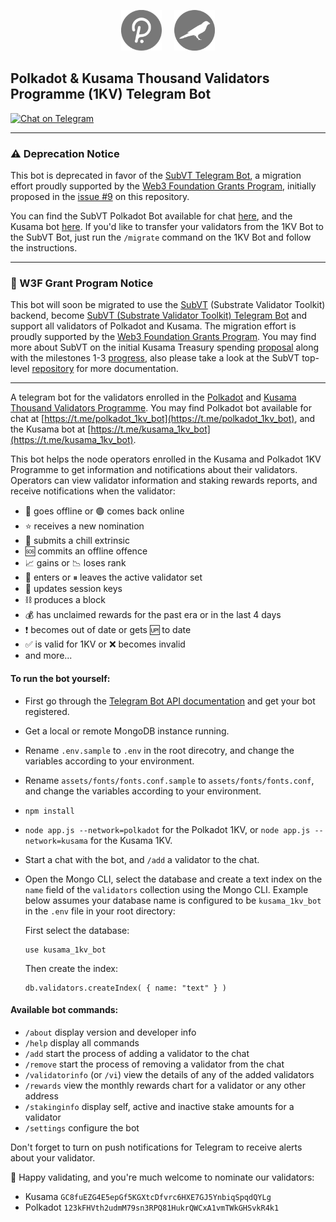 <p align="center"><img width="65" 
src="https://raw.githubusercontent.com/helikon-labs/polkadot-kusama-1kv-telegram-bot/deprecated/readme_files/polkadot_white_over_pink_deprecated.png">&nbsp;&nbsp;&nbsp;&nbsp;&nbsp;<img 
width="65" 
src="https://raw.githubusercontent.com/helikon-labs/polkadot-kusama-1kv-telegram-bot/deprecated/readme_files/kusama_canary_white_over_pink_deprecated.png"></p>

## Polkadot & Kusama Thousand Validators Programme (1KV) Telegram Bot

[![Chat on Telegram](https://img.shields.io/badge/Chat%20on-Telegram-brightgreen.svg)](https://t.me/kusama_1kv_bot) 

---

### ⚠️ Deprecation Notice

This bot is deprecated in favor of the [SubVT Telegram Bot](https://github.com/helikon-labs/subvt-backend/tree/development/subvt-telegram-bot), a migration effort proudly supported by the [Web3 Foundation Grants Program](https://github.com/w3f/Grants-Program/blob/master/applications/subvt-telegram-bot.md), initially proposed in the [issue #9](https://github.com/helikon-labs/polkadot-kusama-1kv-telegram-bot/issues/9) on this repository.

You can find the SubVT Polkadot Bot available for chat [here](https://t.me/subvt_polkadot_bot), and the Kusama bot [here](https://t.me/subvt_kusama_bot). If you'd like to transfer your validators from the 1KV Bot to the SubVT Bot, just run the `/migrate` command on the 1KV Bot and follow the instructions.

---

### 📣 W3F Grant Program Notice

This bot will soon be migrated to use the [SubVT](https://github.com/helikon-labs/subvt) (Substrate Validator Toolkit) backend, become [SubVT (Substrate Validator Toolkit) Telegram Bot](https://github.com/w3f/Grants-Program/blob/master/applications/subvt-telegram-bot.md) and support all validators of Polkadot and Kusama. The migration effort is proudly supported by the [Web3 Foundation Grants Program](https://web3.foundation/grants/). You may find more about SubVT on the initial Kusama Treasury spending [proposal](https://kusama.polkassembly.io/post/683) along with the milestones 1-3 [progress](https://kusama.polkassembly.io/post/683#06d9efa6-d070-4c78-b59f-5ea958e93ce0), also please take a look at the SubVT top-level [repository](https://github.com/helikon-labs/subvt) for more documentation.

---

A telegram bot for the validators enrolled in the [Polkadot](https://polkadot.network/supporting-decentralization-join-the-polkadot-thousand-validators-programme/) and [Kusama Thousand Validators Programme](https://polkadot.network/join-kusamas-thousand-validators-programme/). You may find Polkadot bot available for chat at [https://t.me/polkadot_1kv_bot](https://t.me/polkadot_1kv_bot), and the Kusama bot at [https://t.me/kusama_1kv_bot](https://t.me/kusama_1kv_bot).

This bot helps the node operators enrolled in the Kusama and Polkadot 1KV Programme to get information and notifications about their validators. Operators can view validator information and staking rewards reports, and receive notifications when the validator:

- 🔴 goes offline or 🟢 comes back online
- ⭐️ receives a new nomination
- 🥶 submits a chill extrinsic
- 🆘 commits an offline offence
- 📈 gains or 📉 loses rank
- 🚀 enters or ⏸ leaves the active validator set
- 🔑 updates session keys 
- ⛓ produces a block
- 💰 has unclaimed rewards for the past era or in the last 4 days
- ❗ becomes out of date or gets 🆙 to date
- ✅ is valid for 1KV or ❌ becomes invalid
- and more...

#### To run the bot yourself:

- First go through the [Telegram Bot API documentation](https://core.telegram.org/bots/api) and get your bot registered.
- Get a local or remote MongoDB instance running.
- Rename `.env.sample` to `.env` in the root direcotry, and change the variables according to your environment.
- Rename `assets/fonts/fonts.conf.sample` to `assets/fonts/fonts.conf`, and change the variables according to your environment.
- `npm install`
- `node app.js --network=polkadot` for the Polkadot 1KV, or `node app.js --network=kusama` for the Kusama 1KV.
- Start a chat with the bot, and `/add` a validator to the chat.
- Open the Mongo CLI, select the database and create a text index on the `name` field of the `validators` collection using the Mongo CLI. Example below assumes your database name is configured to be `kusama_1kv_bot` in the `.env` file in your root directory:

  First select the database:

  ```
  use kusama_1kv_bot
  ```
  
  Then create the index:
  
  ```
  db.validators.createIndex( { name: "text" } )
  ```

#### Available bot commands:

- `/about` display version and developer info
- `/help` display all commands
- `/add` start the process of adding a validator to the chat
- `/remove` start the process of removing a validator from the chat
- `/validatorinfo` (or `/vi`) view the details of any of the added validators
- `/rewards` view the monthly rewards chart for a validator or any other address
- `/stakinginfo` display self, active and inactive stake amounts for a validator
- `/settings` configure the bot

Don't forget to turn on push notifications for Telegram to receive alerts about your validator.

🎉 Happy validating, and you're much welcome to nominate our validators:

- Kusama `GC8fuEZG4E5epGf5KGXtcDfvrc6HXE7GJ5YnbiqSpqdQYLg`
- Polkadot `123kFHVth2udmM79sn3RPQ81HukrQWCxA1vmTWkGHSvkR4k1`
